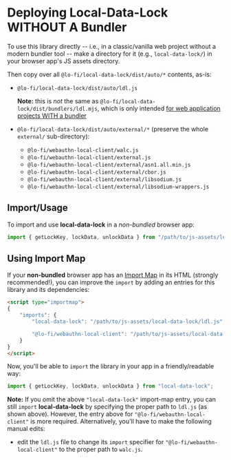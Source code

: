 # Deploying Local-Data-Lock WITHOUT A Bundler

To use this library directly -- i.e., in a classic/vanilla web project without a modern bundler tool -- make a directory for it (e.g., `local-data-lock/`) in your browser app's JS assets directory.

Then copy over all `@lo-fi/local-data-lock/dist/auto/*` contents, as-is:

* `@lo-fi/local-data-lock/dist/auto/ldl.js`

    **Note:** this is *not* the same as `@lo-fi/local-data-lock/dist/bundlers/ldl.mjs`, which is only intended [for web application projects WITH a bundler](BUNDLERS.md)

* `@lo-fi/local-data-lock/dist/auto/external/*` (preserve the whole `external/` sub-directory):
    - `@lo-fi/webauthn-local-client/walc.js`
    - `@lo-fi/webauthn-local-client/external.js`
    - `@lo-fi/webauthn-local-client/external/asn1.all.min.js`
    - `@lo-fi/webauthn-local-client/external/cbor.js`
    - `@lo-fi/webauthn-local-client/external/libsodium.js`
    - `@lo-fi/webauthn-local-client/external/libsodium-wrappers.js`

## Import/Usage

To import and use **local-data-lock** in a *non-bundled* browser app:

```js
import { getLockKey, lockData, unlockData } from "/path/to/js-assets/local-data-lock/ldl.js";
```

## Using Import Map

If your **non-bundled** browser app has an [Import Map](https://developer.mozilla.org/en-US/docs/Web/HTML/Element/script/type/importmap) in its HTML (strongly recommended!), you can improve the `import` by adding an entries for this library and its dependencies:

```html
<script type="importmap">
{
    "imports": {
        "local-data-lock": "/path/to/js-assets/local-data-lock/ldl.js",

        "@lo-fi/webauthn-local-client": "/path/to/js-assets/local-data-lock/external/@lo-fi/webauthn-local-client/walc.js"
    }
}
</script>
```

Now, you'll be able to `import` the library in your app in a friendly/readable way:

```js
import { getLockKey, lockData, unlockData } from "local-data-lock";
```

**Note:** If you omit the above `"local-data-lock"` import-map entry, you can still `import` **local-data-lock** by specifying the proper path to `ldl.js` (as shown above). However, the entry above for `"@lo-fi/webauthn-local-client"` is more required. Alternatively, you'll have to make the following manual edits:

* edit the `ldl.js` file to change its `import` specifier for `"@lo-fi/webauthn-local-client"` to the proper path to `walc.js`.
